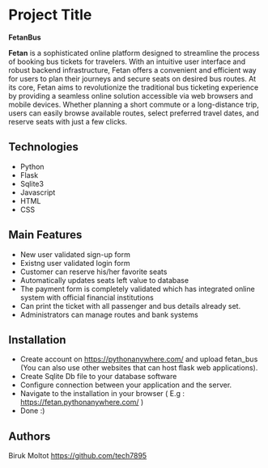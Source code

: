
# Project Title

**FetanBus**

**Fetan** is a sophisticated online platform designed to streamline the process of
booking bus tickets for travelers. With an intuitive user interface and robust
backend infrastructure, Fetan offers a convenient and efficient way for users to
plan their journeys and secure seats on desired bus routes.
At its core, Fetan aims to revolutionize the traditional bus ticketing experience by
providing a seamless online solution accessible via web browsers and mobile
devices. Whether planning a short commute or a long-distance trip, users can
easily browse available routes, select preferred travel dates, and reserve seats
with just a few clicks.

## Technologies
* Python
* Flask
* Sqlite3
* Javascript
* HTML
* CSS
## Main Features
* New user validated sign-up form
* Existng user validated login form
* Customer can reserve his/her favorite seats
* Automatically updates seats left value to database
* The payment form is completely validated which has integrated online system with official  financial institutions
* Can print the ticket with all passenger and bus details already set.
* Administrators can manage routes and bank systems
## Installation
* Create account on https://pythonanywhere.com/ and upload fetan_bus (You can also use other websites that can host flask web applications).
* Create Sqlite Db file to your database software 
* Configure connection between your application and the server.
* Navigate to the installation in your browser ( E.g : https://fetan.pythonanywhere.com/ )
* Done :)
## Authors
Biruk Moltot
https://github.com/tech7895
